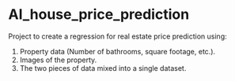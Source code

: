 # AI_house_price_prediction

Project to create a regression for real estate price prediction using:
1) Property data (Number of bathrooms, square footage, etc.).
2) Images of the property.
3) The two pieces of data mixed into a single dataset.
